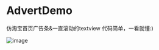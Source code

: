 # AdvertDemo
仿淘宝首页广告条&amp;一直滚动的textview
代码简单，一看就懂:)

![image](https://github.com/yy4556028/AdvertDemo/blob/master/screenshots/screen.gif)
